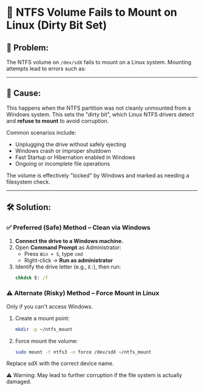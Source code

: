 # 🧩 NTFS Volume Fails to Mount on Linux (Dirty Bit Set)

## 🐛 Problem:

The NTFS volume on `/dev/sdX` fails to mount on a Linux system. Mounting attempts lead to errors such as:


---

## 🧠 Cause:

This happens when the NTFS partition was not cleanly unmounted from a Windows system. This sets the "dirty bit", which Linux NTFS drivers detect and **refuse to mount** to avoid corruption.

Common scenarios include:
- Unplugging the drive without safely ejecting
- Windows crash or improper shutdown
- Fast Startup or Hibernation enabled in Windows
- Ongoing or incomplete file operations

The volume is effectively "locked" by Windows and marked as needing a filesystem check.

---

## 🛠️ Solution:

### ✅ **Preferred (Safe) Method – Clean via Windows**

1. **Connect the drive to a Windows machine.**
2. Open **Command Prompt** as Administrator:
   - Press `Win + S`, type `cmd`
   - Right-click → **Run as administrator**
3. Identify the drive letter (e.g., `E:`), then run:
   ```cmd
   chkdsk E: /f

### ⚠️ **Alternate (Risky) Method – Force Mount in Linux**

Only if you can't access Windows.

1. Create a mount point:
   ```bash
   mkdir -p ~/ntfs_mount
   ```

2. Force mount the volume:
   ```bash
   sudo mount -t ntfs3 -o force /dev/sdX ~/ntfs_mount
   ```

Replace sdX with the correct device name.

⚠️ Warning: May lead to further corruption if the file system is actually damaged.
